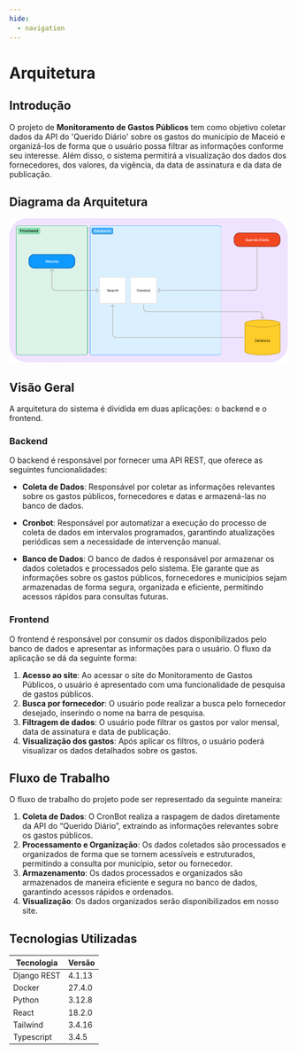 ```yaml
---
hide:
  - navigation
---
```


# Arquitetura

## Introdução
O projeto de **Monitoramento de Gastos Públicos** tem como objetivo coletar dados da API do 'Querido Diário' sobre os gastos do município de Maceió e organizá-los de forma que o usuário possa filtrar as informações conforme seu interesse. Além disso, o sistema permitirá a visualização dos dados dos fornecedores, dos valores, da vigência, da data de assinatura e da data de publicação.

## Diagrama da Arquitetura
![Diagrama de Aquitetura](arquitetura.png)

## Visão Geral
A arquitetura do sistema é dividida em duas aplicações: o backend e o frontend.

### Backend

O backend é responsável por fornecer uma API REST, que oferece as seguintes funcionalidades:

- **Coleta de Dados**: Responsável por coletar as informações relevantes sobre os gastos públicos, fornecedores e datas e armazená-las no banco de dados.

- **Cronbot**: Responsável por automatizar a execução do processo de coleta de dados em intervalos programados, garantindo atualizações periódicas sem a necessidade de intervenção manual.

- **Banco de Dados**: O banco de dados é responsável por armazenar os dados coletados e processados pelo sistema. Ele garante que as informações sobre os gastos públicos, fornecedores e municípios sejam armazenadas de forma segura, organizada e eficiente, permitindo acessos rápidos para consultas futuras.

### Frontend

O frontend é responsável por consumir os dados disponibilizados pelo banco de dados e apresentar as informações para o usuário. O fluxo da aplicação se dá da seguinte forma:

1. **Acesso ao site**: Ao acessar o site do Monitoramento de Gastos Públicos, o usuário é apresentado com uma funcionalidade de pesquisa de gastos públicos.
2. **Busca por fornecedor**: O usuário pode realizar a busca pelo fornecedor desejado, inserindo o nome na barra de pesquisa.
3. **Filtragem de dados**: O usuário pode filtrar os gastos por valor mensal, data de assinatura e data de publicação.
4. **Visualização dos gastos**: Após aplicar os filtros, o usuário poderá visualizar os dados detalhados sobre os gastos.

## Fluxo de Trabalho

O fluxo de trabalho do projeto pode ser representado da seguinte maneira:

1. **Coleta de Dados**: O CronBot realiza a raspagem de dados diretamente da API do “Querido Diário”, extraindo as informações relevantes sobre os gastos públicos.
2. **Processamento e Organização**: Os dados coletados são processados e organizados de forma que se tornem acessíveis e estruturados, permitindo a consulta por município, setor ou fornecedor.
3. **Armazenamento**: Os dados processados e organizados são armazenados de maneira eficiente e segura no banco de dados, garantindo acessos rápidos e ordenados.
4. **Visualização**: Os dados organizados serão disponibilizados em nosso site.

## Tecnologias Utilizadas 

| Tecnologia    | Versão   |
|---------------|----------|
| Django  REST      | 4.1.13   |
| Docker        | 27.4.0   |
| Python        | 3.12.8   |
| React         | 18.2.0   |
| Tailwind      | 3.4.16   |
| Typescript    | 3.4.5    |